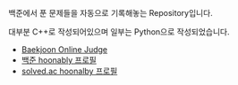 
백준에서 푼 문제들을 자동으로 기록해놓는 Repository입니다.

대부분 C++로 작성되어있으며 일부는 Python으로 작성되었습니다.


- [Baekjoon Online Judge](https://www.acmicpc.net/)
- [백준 hoonably 프로필](https://www.acmicpc.net/user/hoonably)
- [solved.ac hoonalby 프로필](https://solved.ac/profile/hoonably)
